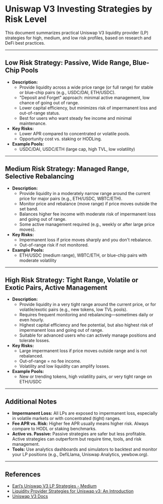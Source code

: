# Uniswap V3 Investing Strategies by Risk Level

This document summarizes practical Uniswap V3 liquidity provider (LP) strategies for high, medium, and low risk profiles, based on research and DeFi best practices.

---

## Low Risk Strategy: Passive, Wide Range, Blue-Chip Pools

- **Description:**
  - Provide liquidity across a wide price range (or full range) for stable or blue-chip pairs (e.g., USDC/DAI, ETH/USDC).
  - "Deposit and Forget" approach: minimal active management, low chance of going out of range.
  - Lower capital efficiency, but minimizes risk of impermanent loss and out-of-range status.
  - Best for users who want steady fee income and minimal maintenance.
- **Key Risks:**
  - Lower APR compared to concentrated or volatile pools.
  - Opportunity cost vs. staking or HODLing.
- **Example Pools:**
  - USDC/DAI, USDC/ETH (large cap, high TVL, low volatility)

---

## Medium Risk Strategy: Managed Range, Selective Rebalancing

- **Description:**
  - Provide liquidity in a moderately narrow range around the current price for major pairs (e.g., ETH/USDC, WBTC/ETH).
  - Monitor price and rebalance (move range) if price moves outside the set band.
  - Balances higher fee income with moderate risk of impermanent loss and going out of range.
  - Some active management required (e.g., weekly or after large price moves).
- **Key Risks:**
  - Impermanent loss if price moves sharply and you don't rebalance.
  - Out-of-range risk if not monitored.
- **Example Pools:**
  - ETH/USDC (medium range), WBTC/ETH, or blue-chip pairs with moderate volatility

---

## High Risk Strategy: Tight Range, Volatile or Exotic Pairs, Active Management

- **Description:**
  - Provide liquidity in a very tight range around the current price, or for volatile/exotic pairs (e.g., new tokens, low TVL pools).
  - Requires frequent monitoring and rebalancing—sometimes daily or even hourly.
  - Highest capital efficiency and fee potential, but also highest risk of impermanent loss and going out of range.
  - Suitable for advanced users who can actively manage positions and tolerate losses.
- **Key Risks:**
  - Large impermanent loss if price moves outside range and is not rebalanced.
  - Out-of-range = no fee income.
  - Volatility and low liquidity can amplify losses.
- **Example Pools:**
  - New or trending tokens, high volatility pairs, or very tight range on ETH/USDC

---

## Additional Notes

- **Impermanent Loss:** All LPs are exposed to impermanent loss, especially in volatile markets or with concentrated (tight) ranges.
- **Fee APR vs. Risk:** Higher fee APR usually means higher risk. Always compare to HODL or staking benchmarks.
- **Active vs. Passive:** Passive strategies are safer but less profitable. Active strategies can outperform but require time, tools, and risk management.
- **Tools:** Use analytics dashboards and simulators to backtest and monitor your LP positions (e.g., DefiLlama, Uniswap Analytics, yewbow.org).

---

## References

- [Earl’s Uniswap V3 LP Strategies - Medium](https://medium.com/despread-global/uniswap-v3-lp-strategies-1c9aa1020df1)
- [Liquidity Provider Strategies for Uniswap v3: An Introduction](https://atise.medium.com/liquidity-provider-strategies-for-uniswap-v3-an-introduction-42970cf9df4)
- [Uniswap V3 Docs](https://docs.uniswap.org/)
